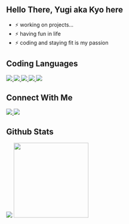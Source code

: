 ## Hello There, Yugi aka Kyo here

- ⚡ working on projects...
- ⚡ having fun in life
- ⚡ coding and staying fit is my passion



## Coding Languages 
<a href="https://www.learn-c.org">
  <img src="https://img.shields.io/badge/C%23-239120?style=for-the-badge&logo=c-sharp&logoColor=white">
</a>
<a href="https://www.learncpp.com">
  <img src="https://img.shields.io/badge/c++-%2300599C.svg?style=for-the-badge&logo=c%2B%2B&logoColor=white">
</a>
<a href="https://learnjavascript.online">
  <img src="https://img.shields.io/badge/JavaScript-323330?style=for-the-badge&logo=javascript&logoColor=F7DF1E">
</a>
<a href="https://www.learn-html.org">
  <img src="https://img.shields.io/badge/HTML5-E34F26?style=for-the-badge&logo=html5&logoColor=white">
</a>
<a href="https://web.dev/learn/css/">
  <img src="https://img.shields.io/badge/CSS3-1572B6?style=for-the-badge&logo=css3&logoColor=white">
</a>


## Connect With Me
<a href="mailto:dev.aquaware@gmail.com@gmail.com">
  <img src="https://img.shields.io/badge/Gmail-D14836?style=for-the-badge&logo=gmail&logoColor=white">
</a>
<a href="https://discord.gg/wJ9UajQrJR">
<img src="https://img.shields.io/badge/Discord-7289DA?style=for-the-badge&logo=discord&logoColor=white">
</a>

## Github Stats

<img src="https://github-readme-stats.vercel.app/api?username=kyoisboneless&theme=radical&show_icons=true">
<img src="https://github-readme-stats.vercel.app/api/top-langs/?username=kyoisboneless&langs_count=3&theme=radical&show_icons=true" height=200>

